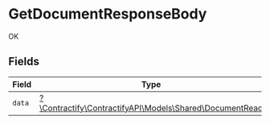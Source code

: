 # GetDocumentResponseBody

OK


## Fields

| Field                                                                                          | Type                                                                                           | Required                                                                                       | Description                                                                                    |
| ---------------------------------------------------------------------------------------------- | ---------------------------------------------------------------------------------------------- | ---------------------------------------------------------------------------------------------- | ---------------------------------------------------------------------------------------------- |
| `data`                                                                                         | [?\Contractify\ContractifyAPI\Models\Shared\DocumentRead](../../Models/Shared/DocumentRead.md) | :heavy_minus_sign:                                                                             | N/A                                                                                            |